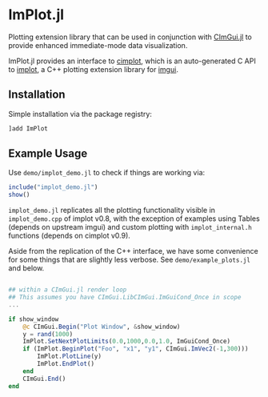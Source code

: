 # ImPlot.jl
Plotting extension library that can be used in conjunction with 
[CImGui.jl](https://github.com/Gnimuc/CImGui.jl) to provide enhanced immediate-mode data 
visualization.

ImPlot.jl provides an interface to [cimplot](https://github.com/cimgui/cimplot), 
which is an auto-generated C API to [implot](https://github.com/epezent/implot), a C++ 
plotting extension library for [imgui](https://github.com/ocornut/imgui).

## Installation

Simple installation via the package registry:

```julia
]add ImPlot
```
## Example Usage

Use `demo/implot_demo.jl` to check if things are working via:

```julia
include("implot_demo.jl")
show()
```

`implot_demo.jl` replicates all the plotting functionality visible in `implot_demo.cpp` of implot v0.8, with the exception of examples using Tables (depends on upstream imgui) and custom plotting with `implot_internal.h` functions (depends on cimplot v0.9). 

Aside from the replication of the C++ interface, we have some convenience for some things that are slightly less verbose. See `demo/example_plots.jl` and below.

```julia

## within a CImGui.jl render loop
## This assumes you have CImGui.LibCImGui.ImGuiCond_Once in scope
...

if show_window
    @c CImGui.Begin("Plot Window", &show_window)
    y = rand(1000)
    ImPlot.SetNextPlotLimits(0.0,1000,0.0,1.0, ImGuiCond_Once)
    if (ImPlot.BeginPlot("Foo", "x1", "y1", CImGui.ImVec2(-1,300)))
        ImPlot.PlotLine(y)
        ImPlot.EndPlot()
    end
    CImGui.End()
end
```
